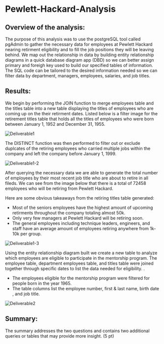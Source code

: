 # Pewlett-Hackard-Analysis

## Overview of the analysis:
The purpose of this analysis was to use the postgreSQL tool called pgAdmin to gather the necessary data for employees at Pewlett Hackard nearing retirment eligibility and to fill the job positions they will be leaving behind. We map out the relationship in data by building entity relationship diagrams in a quick database diagram app (DBD) so we can better assign primary and foreigh key used to build our specified tables of information. The SQL code can be tailored to the desired information needed so we can filter data by department, managers, employees, salaries, and job titles.

## Results:
We begin by performing the JOIN function to merge employees table and the titles table into a new table displaying the titles of employees who are coming up on the their retirment dates. Listed below is a filter image for the retirement titles table that holds all the titles of employees who were born between January 1, 1952 and December 31, 1955.

![Deliverable1](https://user-images.githubusercontent.com/118647523/215585354-8971f066-4eb1-417a-85ad-eea8f8722f6b.png)

The DISTINCT function was then performed to filter out or exclude duplcates of the retiring employees who carried multiple jobs within the company and left the company before January 1, 1999.

![Deliverable1-2](https://user-images.githubusercontent.com/118647523/215585363-518e12b3-04ea-4941-a44f-978f9875af60.png)

After querying the necessary data we are able to generate the total number of employees by their most recent job title who are about to retire in all fileds. We can see from the image below that there is a total of 72458 employees who will be retiring from Pewlett Hackard. 

Here are some obvious takeaways from the retiring titles table generated:
  * Most of the seniors employees have the highest amount of upcoming retirments throughout the company totaling almost 50k.
  * Only very few managers at Pewlett Hackard will be retiring soon.
  * The general employees including technique leaders, engineers, and staff have an average amount of employees retiring anywhere from 1k-10k per group.

![Deliverable1-3](https://user-images.githubusercontent.com/118647523/215585376-9e63171a-2495-46c1-bfc8-04e54c1951be.png)

Using the entity relationship diagram built we create a new table to analyze which employees are eligible to participate in the mentorship program. The employee table, department employees table, and titles table were joined together through specific dates to list the data needed for eligibility. .

  * The employees eligible for the mentorship program were filtered for people born in the year 1965.
  * The table columns list the employee number, first & last name, birth date , and job title. 

![Deliverable2](https://user-images.githubusercontent.com/118647523/215585386-1c346a84-00bf-4f9d-b0d6-f6ee3901b7ba.png)

## Summary:
The summary addresses the two questions and contains two additional queries or tables that may provide more insight. (5 pt)
